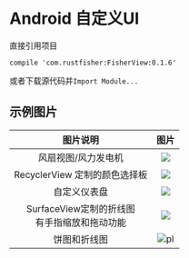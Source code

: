 # Android 自定义UI

直接引用项目
```
compile 'com.rustfisher:FisherView:0.1.6'
```

或者下载源代码并`Import Module...`

## 示例图片
| 图片说明 | 图片 |
|:-------:|:----:|
|风扇视图/风力发电机|![](https://raw.githubusercontent.com/RustFisher/aboutView/master/pics/fan_01.gif)|
|RecyclerView 定制的颜色选择板|![](https://raw.githubusercontent.com/RustFisher/aboutView/master/pics/ColorBoard.gif)|
|自定义仪表盘|![](https://raw.githubusercontent.com/RustFisher/aboutView/master/pics/dashboard.png)|
|SurfaceView定制的折线图<br>有手指缩放和拖动功能|![](https://raw.githubusercontent.com/RustFisher/aboutView/master/pics/lines_chart.png)|
|饼图和折线图|![pl](https://raw.githubusercontent.com/RustFisher/aboutView/master/pics/pie_and_line.png)|
